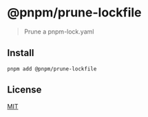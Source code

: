 # @pnpm/prune-lockfile

> Prune a pnpm-lock.yaml

## Install

```
pnpm add @pnpm/prune-lockfile
```

## License

[MIT](LICENSE)
